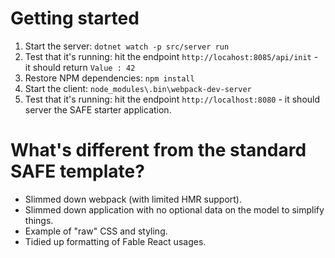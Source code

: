 # Getting started

1. Start the server: `dotnet watch -p src/server run`
1. Test that it's running: hit the endpoint `http://locahost:8085/api/init` - it should return `Value : 42`
1. Restore NPM dependencies: `npm install`
1. Start the client: `node_modules\.bin\webpack-dev-server`
1. Test that it's running: hit the endpoint `http://localhost:8080` - it should server the SAFE starter application.

# What's different from the standard SAFE template?
* Slimmed down webpack (with limited HMR support).
* Slimmed down application with no optional data on the model to simplify things.
* Example of "raw" CSS and styling.
* Tidied up formatting of Fable React usages.
